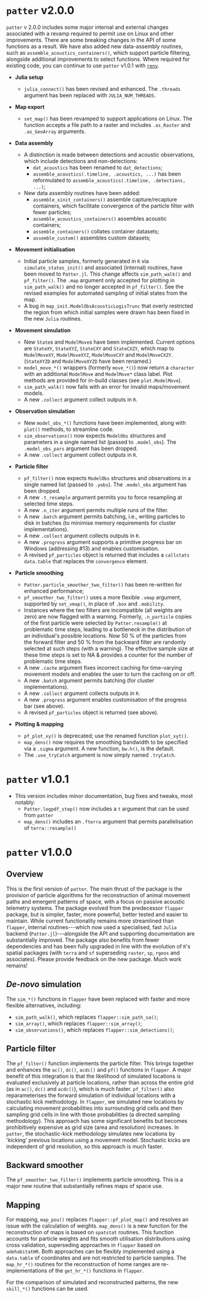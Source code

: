 # `patter` v2.0.0

`patter` v 2.0.0 includes some major internal and external changes associated with a revamp required to permit use on Linux and other improvements. There are some breaking changes in the API of some functions as a result. We have also added new data-assembly routines, such as `assemble_acoustics_containers()`, which support particle filtering, alongside additional improvements to select functions. Where required for existing code, you can continue to use `patter` v1.0.1 with [`renv`](https://rstudio.github.io/renv/articles/renv.html). 

* **Julia setup** 
    * `julia_connect()` has been revised and enhanced. The `.threads` argument has been replaced with `JULIA_NUM_THREADS`. 

* **Map export** 
    * `set_map()` has been revamped to support applications on Linux. The function accepts a file path to a raster and includes `.as_Raster` and `.as_GeoArray` arguments. 
    
* **Data assembly** 
    * A distinction is made between detections and acoustic observations, which include detections and non-detections:
        * `dat_acoustics` has been renamed to `dat_detections`;
        * `assemble_acoustics(.timeline, .acoustics, ...)` has been reformulated to `assemble_acoustics(.timeline, .detections, ...)`;
    * New data assembly routines have been added:
        * `assemble_xinit_containers()` assemble capture/recapture containers, which facilitate convergence of the particle filter with fewer particles;
        * `assemble_acoustics_containers()` assembles acoustic containers;
        * `assemble_containers()` collates container datasets;
        * `assemble_custom()` assembles custom datasets;

* **Movement initialisation**
    * Initial particle samples, formerly generated in `R` via `simulate_states_init()` and associated (internal) routines, have been moved to `Patter.jl`. This change affects `sim_path_walk()` and `pf_filter()`. The `.map` argument only accepted for plotting in `sim_path_walk()` and no longer accepted in `pf_filter()`. See the revised examples for automated sampling of initial states from the map. 
    *  A bug in `map_init.ModelObsAcousticLogisTrunc` that overly restricted the region from which initial samples were drawn has been fixed in the new `Julia` routines. 

* **Movement simulation**
    * New `State`s and `ModelMove`s have been implemented. Current options are `StateXY`, `StateXYZ`, `StateCXY` and `StateCXZY`, which map to `ModelMoveXY`, `ModelMoveXYZ`, `ModelMoveCXY` and `ModelMoveCXZY`. (`StateXYZD` and `ModelMoveXYZD` have been renamed.)
    * `model_move_*()` wrappers (formerly `move_*()`) now return a `character` with an additional `ModelMove` and `ModelMove*` class label. Plot methods are provided for in-build classes (see `plot.ModelMove`).
    * `sim_path_walk()` now fails with an error for invalid maps/movement models.  
    * A new `.collect` argument collect outputs in `R`. 

* **Observation simulation**
    * New `model_obs_*()` functions have been implemented, along with `plot()` methods, to streamline code. 
    * `sim_observations()` now expects `ModelObs` structures and parameters in a single named list (passed to `.model_obs`). The `.model_obs_pars` argument has been dropped. 
    * A new `.collect` argument collect outputs in `R`. 

* **Particle filter**
    * `pf_filter()` now expects `ModelObs` structures and observations in a single named list (passed to `.yobs`). The `.model_obs` argument has been dropped. 
    * A new `.t_resample` argument permits you to force resampling at selected time steps.
    * A new `.n_iter` argument permits multiple runs of the filter. 
    * A new `.batch` argument permits batching, i.e., writing particles to disk in batches (to minimise memory requirements for cluster implementations).
    * A new `.collect` argument collects outputs in `R`. 
    * A new `.progress` argument supports a primitive progress bar on Windows (addressing #13) and enables customisation. 
    * A revised `pf_particles` object is returned that includes a `callstats` `data.table` that replaces the `convergence` element.  

* **Particle smoothing**
    * `Patter.particle_smoother_two_filter()` has been re-written for enhanced performance;
    * `pf_smoother_two_filter()` uses a more flexible `.vmap` argument, supported by `set_vmap()`, in place of `.box` and `.mobility`. 
    * Instances where the two filters are incompatible (all weights are zero) are now flagged with a warning. Formerly, `.n_particle` copies of the first particle were selected by `Patter.resample()` at problematic time steps, leading to a bottleneck in the distribution of an individual's possible locations. Now 50 % of the particles from the forward filter and 50 % from the backward filter are randomly selected at such steps (with a warning). The effective sample size at these time steps is set to NA & provides a counter for the number of problematic time steps. 
    * A new `.cache` argument fixes incorrect caching for time-varying movement models and enables the user to turn the caching on or off.
    * A new `.batch` argument permits batching (for cluster implementations).
    * A new `.collect` argument collects outputs in `R`. 
    * A new `.progress` argument enables customisation of the progress bar (see above). 
    * A revised `pf_particles` object is returned (see above). 
    
* **Plotting & mapping**
    * `pf_plot_xy()` is deprecated; use the renamed function `plot_xyt()`.
    * `map_dens()` now requires the smoothing bandwidth to be specified via a `.sigma` argument. A new function, `bw.h()`, is the default.
    * The `.use_tryCatch` argument is now simply named `.tryCatch`. 

# `patter` v1.0.1

* This version includes minor documentation, bug fixes and tweaks, most notably:
    * `Patter.logpdf_step()` now includes a `t` argument that can be used from `patter`
    * `map_dens()` includes an `.fterra` argument that permits parallelisation of `terra::resample()` 

# `patter` v1.0.0

## Overview 

This is the first version of `patter`. The main thrust of the package is the provision of particle algorithms for the reconstruction of animal movement paths and emergent patterns of space, with a focus on passive acoustic telemetry systems. The package evolved from the predecessor `flapper` package, but is simpler, faster, more powerful, better tested and easier to maintain. 
While current functionality remains more streamlined than `flapper`, internal routines---which now used a specialised, fast `Julia` backend (`Patter.jl`)---alongside the API and supporting documentation are substantially improved. The package also benefits from fewer dependencies and has been fully upgraded in line with the evolution of `R`'s spatial packages (with `terra` and `sf` superseding `raster`, `sp`, `rgeos` and associates). Please provide feedback on the new package. Much work remains!

## _De-novo_ simulation

The `sim_*()` functions in `flapper` have been replaced with faster and more flexible alternatives, including:

* `sim_path_walk()`, which replaces `flapper::sim_path_sa()`;
* `sim_array()`, which replaces `flapper::sim_array()`;
* `sim_observations()`, which replaces `flapper::sim_detections()`;

## Particle filter

The `pf_filter()` function implements the particle filter. This brings together and enhances the `ac()`, `dc()`, `acdc()` and `pf()` functions in `flapper`. A major benefit of this integration is that the likelihood of simulated locations is evaluated exclusively at particle locations, rather than across the entire grid (as in `ac()`, `dc()` and `acdc()`), which is much faster. `pf_filter()` also reparameterises the forward simulation of individual locations with a stochastic kick methodology. In `flapper`, we simulated new locations by calculating movement probabilities into surrounding grid cells and then sampling grid cells in line with those probabilities (a directed sampling methodology). This approach has some significant benefits but becomes prohibitively expensive as grid size (area and resolution) increases. In `patter`, the stochastic-kick methodology simulates new locations by 'kicking' previous locations using a movement model. Stochastic kicks are independent of grid resolution, so this approach is much faster.

## Backward smoother 

The `pf_smoother_two_filter()` implements particle smoothing. This is a major new routine that substantially refines maps of space use. 

## Mapping 

For mapping, `map_pou()` replaces `flapper::pf_plot_map()` and resolves an issue with the calculation of weights. `map_dens()` is a new function for the reconstruction of maps is based on `spatstat` routines. This function accounts for particle weights and fits smooth utilisation distributions using cross validation, superseding approaches in `flapper` based on `adehabitatHR`. Both approaches can be flexibly implemented using a `data.table` of coordinates and are not restricted to particle samples. The `map_hr_*()` routines for the reconstruction of home ranges are re-implementations of the `get_hr_*()` functions in `flapper`. 

For the comparison of simulated and reconstructed patterns, the new `skill_*()` functions can be used. 
